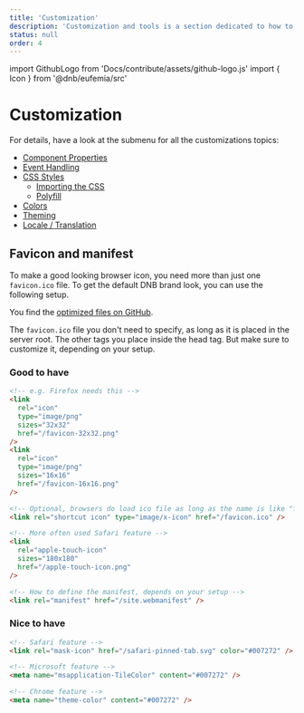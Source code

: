 ```yaml
---
title: 'Customization'
description: 'Customization and tools is a section dedicated to how to use and customize Eufemia in various situations.'
status: null
order: 4
---
```


import GithubLogo from 'Docs/contribute/assets/github-logo.js'
import { Icon } from '@dnb/eufemia/src'

# Customization

For details, have a look at the submenu for all the customizations topics:

- [Component Properties](/uilib/usage/customisation/component-properties)
- [Event Handling](/uilib/usage/customisation/event-handling)
- [CSS Styles](/uilib/usage/customisation/styling)
  - [Importing the CSS](/uilib/usage/customisation/styling/consume-styles)
  - [Polyfill](/uilib/usage/customisation/styling/polyfill)
- [Colors](/uilib/usage/customisation/colors)
- [Theming](/uilib/usage/customisation/theming)
- [Locale / Translation](/uilib/usage/customisation/localization)

## Favicon and manifest

To make a good looking browser icon, you need more than just one `favicon.ico` file. To get the default DNB brand look, you can use the following setup.

You find the [optimized files on <Icon icon={GithubLogo} size="default" /> GitHub](https://github.com/dnbexperience/eufemia/tree/main/packages/dnb-eufemia/assets/browser).

The `favicon.ico` file you don't need to specify, as long as it is placed in the server root.
The other tags you place inside the head tag. But make sure to customize it, depending on your setup.

### Good to have

```html
<!-- e.g. Firefox needs this -->
<link
  rel="icon"
  type="image/png"
  sizes="32x32"
  href="/favicon-32x32.png"
/>
<link
  rel="icon"
  type="image/png"
  sizes="16x16"
  href="/favicon-16x16.png"
/>

<!-- Optional, browsers do load ico file as long as the name is like "favicon.ico" -->
<link rel="shortcut icon" type="image/x-icon" href="/favicon.ico" />

<!-- More often used Safari feature -->
<link
  rel="apple-touch-icon"
  sizes="180x180"
  href="/apple-touch-icon.png"
/>

<!-- How to define the manifest, depends on your setup -->
<link rel="manifest" href="/site.webmanifest" />
```

### Nice to have

```html
<!-- Safari feature -->
<link rel="mask-icon" href="/safari-pinned-tab.svg" color="#007272" />

<!-- Microsoft feature -->
<meta name="msapplication-TileColor" content="#007272" />

<!-- Chrome feature -->
<meta name="theme-color" content="#007272" />
```
